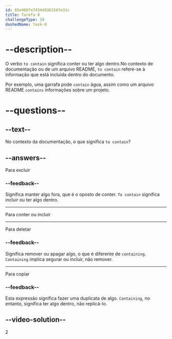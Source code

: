 ```yaml
---
id: 65e468fe7454d936320fe31c
title: Tarefa 8
challengeType: 19
dashedName: task-8
---
```


# --description--

O verbo `to contain` significa conter ou ter algo dentro.No contexto de documentação ou de um arquivo README, `to contain` refere-se à informação que está incluída dentro do documento.

Por exemplo, uma garrafa pode `contain` água, assim como um arquivo README `contains` informações sobre um projeto.

# --questions--

## --text--

No contexto da documentação, o que significa `to contain`?

## --answers--

Para excluir

### --feedback--

Significa manter algo fora, que é o oposto de conter. `To contain` significa incluir ou ter algo dentro.

---

Para conter ou incluir

---

Para deletar

### --feedback--

Significa remover ou apagar algo, o que é diferente de `containing`. `Containing` implica segurar ou incluir, não remover.

---

Para copiar

### --feedback--

Esta expressão significa fazer uma duplicata de algo. `Containing`, no entanto, significa ter algo dentro, não replicá-lo.

## --video-solution--

2
